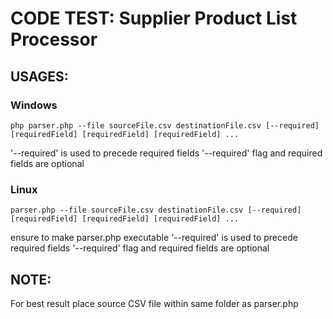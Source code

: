 # CODE TEST: Supplier Product List Processor

## USAGES:
### Windows
`php parser.php --file sourceFile.csv destinationFile.csv [--required] [requiredField] [requiredField] [requiredField] ...`

'--required' is used to precede required fields
'--required' flag and required fields are optional

### Linux
`parser.php --file sourceFile.csv destinationFile.csv [--required] [requiredField] [requiredField] [requiredField] ...`

ensure to make parser.php executable
'--required' is used to precede required fields
'--required' flag and required fields are optional

## NOTE:
For best result place source CSV file within same folder as parser.php
